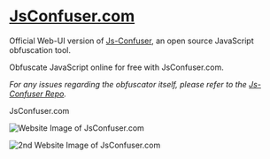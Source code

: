 # [JsConfuser.com](https://jsconfuser.com)

Official Web-UI version of [Js-Confuser](https://npmjs.com/packages/js-confuser), an open source JavaScript obfuscation tool.

Obfuscate JavaScript online for free with JsConfuser.com.

_For any issues regarding the obfuscator itself, please refer to the [Js-Confuser Repo](https://github.com/MichaelXF/js-confuser)._

JsConfuser.com

![Website Image of JsConfuser.com](https://github.com/MichaelXF/js-confuser-website/tree/master/images/website.png)

![2nd Website Image of JsConfuser.com](https://github.com/MichaelXF/js-confuser-website/tree/master/images/website_obfuscated.png)
